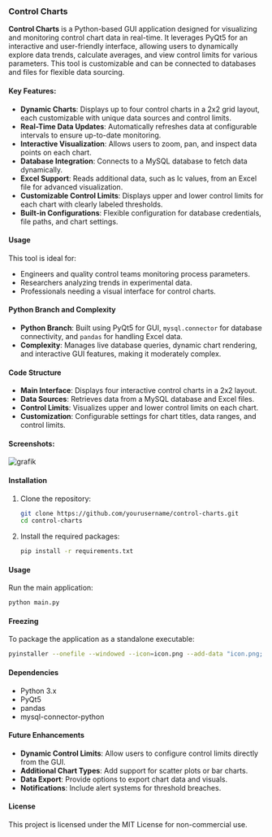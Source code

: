### Control Charts

**Control Charts** is a Python-based GUI application designed for visualizing and monitoring control chart data in real-time. It leverages PyQt5 for an interactive and user-friendly interface, allowing users to dynamically explore data trends, calculate averages, and view control limits for various parameters. This tool is customizable and can be connected to databases and files for flexible data sourcing.

#### Key Features:
- **Dynamic Charts**: Displays up to four control charts in a 2x2 grid layout, each customizable with unique data sources and control limits.
- **Real-Time Data Updates**: Automatically refreshes data at configurable intervals to ensure up-to-date monitoring.
- **Interactive Visualization**: Allows users to zoom, pan, and inspect data points on each chart.
- **Database Integration**: Connects to a MySQL database to fetch data dynamically.
- **Excel Support**: Reads additional data, such as Ic values, from an Excel file for advanced visualization.
- **Customizable Control Limits**: Displays upper and lower control limits for each chart with clearly labeled thresholds.
- **Built-in Configurations**: Flexible configuration for database credentials, file paths, and chart settings.

#### Usage
This tool is ideal for:
- Engineers and quality control teams monitoring process parameters.
- Researchers analyzing trends in experimental data.
- Professionals needing a visual interface for control charts.

#### Python Branch and Complexity
- **Python Branch**: Built using PyQt5 for GUI, `mysql.connector` for database connectivity, and `pandas` for handling Excel data.
- **Complexity**: Manages live database queries, dynamic chart rendering, and interactive GUI features, making it moderately complex.

#### Code Structure
- **Main Interface**: Displays four interactive control charts in a 2x2 layout.
- **Data Sources**: Retrieves data from a MySQL database and Excel files.
- **Control Limits**: Visualizes upper and lower control limits on each chart.
- **Customization**: Configurable settings for chart titles, data ranges, and control limits.

#### Screenshots:

![grafik](https://github.com/user-attachments/assets/0943f627-a0d4-4050-8f66-7adfd616c22b)

#### Installation
1. Clone the repository:
   ```sh
   git clone https://github.com/yourusername/control-charts.git
   cd control-charts
   ```

2. Install the required packages:
   ```sh
   pip install -r requirements.txt
   ```

#### Usage
Run the main application:
```sh
python main.py
```

#### Freezing
To package the application as a standalone executable:
```sh
pyinstaller --onefile --windowed --icon=icon.png --add-data "icon.png;." --name "Control Charts" main.py
```

#### Dependencies
- Python 3.x
- PyQt5
- pandas
- mysql-connector-python

#### Future Enhancements
- **Dynamic Control Limits**: Allow users to configure control limits directly from the GUI.
- **Additional Chart Types**: Add support for scatter plots or bar charts.
- **Data Export**: Provide options to export chart data and visuals.
- **Notifications**: Include alert systems for threshold breaches.

#### License
This project is licensed under the MIT License for non-commercial use.

